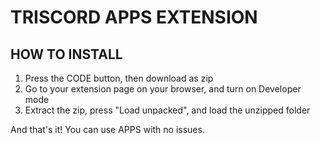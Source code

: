 # TRISCORD APPS EXTENSION

## HOW TO INSTALL
1. Press the CODE button, then download as zip
2. Go to your extension page on your browser, and turn on Developer mode
3. Extract the zip, press "Load unpacked", and load the unzipped folder


And that's it! You can use APPS with no issues.
